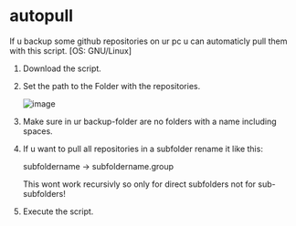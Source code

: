 # autopull
If u backup some github repositories on ur pc u can automaticly pull them with this script. [OS: GNU/Linux]

1. Download the script.
2. Set the path to the Folder with the repositories.

   ![image](https://user-images.githubusercontent.com/99040699/184627176-6ca21b51-c5d5-4d62-915f-52c8d300001a.png) 
3. Make sure in ur backup-folder are no folders with a name including spaces.
4. If u want to pull all repositories in a subfolder rename it like this:

   subfoldername -> subfoldername.group
   
   This wont work recursivly so only for direct subfolders not for sub-subfolders!
5. Execute the script. 
